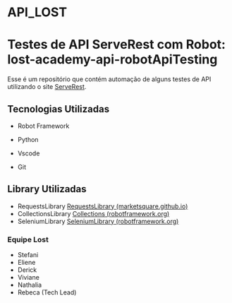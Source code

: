 ﻿# API_LOST
# Testes de API ServeRest com Robot: lost-academy-api-robotApiTesting
Esse é um repositório que contém automação de alguns testes de API utilizando o site [ServeRest](https://serverest.dev/).


## Tecnologias Utilizadas

-   Robot Framework

-   Python


-   Vscode
-   Git

## Library Utilizadas
- RequestsLibrary
[RequestsLibrary (marketsquare.github.io)](https://marketsquare.github.io/robotframework-requests/doc/RequestsLibrary.html#PUT%20On%20Session)
 - CollectionsLibrary
 [Collections (robotframework.org)](https://robotframework.org/robotframework/latest/libraries/Collections.html)
 - SeleniumLibrary
 [SeleniumLibrary (robotframework.org)](https://robotframework.org/SeleniumLibrary/SeleniumLibrary.html)

### Equipe Lost

-   Stefani
-   Eliene
-   Derick
-   Viviane
-   Nathalia
-   Rebeca (Tech Lead)
